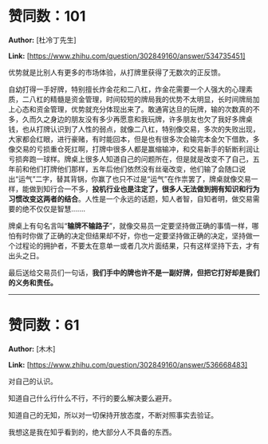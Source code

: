# 赞同数：101

**Author:** [杜冷丁先生]

 **Link:** [https://www.zhihu.com/question/302849160/answer/534735451]

优势就是比别人有更多的市场体验，从打牌里获得了无数次的正反馈。

  


自幼打得一手好牌，特别擅长炸金花和二八杠，炸金花需要一个人强大的心理素质，二八杠的精髓是资金管理，时间较短的牌局我的优势不太明显，长时间牌局加上心态和资金管理，优势就充分体现出来了。敢通宵达旦的玩牌，输的次数真的不多，久而久之身边的朋友没有多少再愿意和我玩牌，许多朋友也欠了我好多牌桌钱，也从打牌认识到了人性的弱点，就像二八杠，特别像交易，多次的失败出现，大家都会红眼，进行豪赌，有时能回本，但是也有很多次会输完本金欠下借款，多像交易的亏损重仓死扛啊，打牌中很多人都是赢缩输冲，和交易新手的斩断利润让亏损奔跑一球样。牌桌上很多人知道自己的问题所在，但是就是改变不了自己，五年前和他们打牌他们那样，五年后他们依然没有丝毫改变，他们输了会随口说出“运气”二字，替其背锅，你赢了也只不过是“运气”在作祟罢了，牌桌就像交易一样，能做到知行合一不多，**投机行业也是注定了，很多人无法做到拥有知识和行为习惯改变这两者的结合**。人性是一个永远的话题，知人者智，自知者明，做交易需要的绝不仅仅是智慧.......

  


  


牌桌上有句名言叫“**输牌不输路子**”，就像交易员一定要坚持做正确的事情一样，哪怕有时你做了正确的决定但结果却不好，你也一定要坚持做正确的决定，坚持做一个过程论的拥护者，不要太在意单一或者几次片面结果，只有这样坚持下去，才有出头之日。

  


  


最后送给交易员们一句话，**我们手中的牌也许不是一副好牌，但把它打好却是我们的义务和责任。**

---

# 赞同数：61

**Author:** [木木]

 **Link:** [https://www.zhihu.com/question/302849160/answer/536668483]

对自己的认识。

知道自己什么行什么不行，不行的要么解决要么避开。

知道自己的无知，所以对一切保持开放态度，不断对照事实去验证。

我想这是我在知乎看到的，绝大部分人不具备的东西。